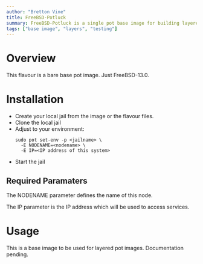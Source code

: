 ```yaml
---
author: "Bretton Vine"
title: FreeBSD-Potluck 
summary: FreeBSD-Potluck is a single pot base image for building layered images.
tags: ["base image", "layers", "testing"]
---
```


# Overview

This flavour is a bare base pot image. Just FreeBSD-13.0.

# Installation

* Create your local jail from the image or the flavour files. 
* Clone the local jail
* Adjust to your environment:    
  ```
  sudo pot set-env -p <jailname> \
    -E NODENAME=<nodename> \
    -E IP=<IP address of this system>
  ```
* Start the jail

## Required Paramaters
The NODENAME parameter defines the name of this node.

The IP parameter is the IP address which will be used to access services.

# Usage

This is a base image to be used for layered pot images. Documentation pending.
